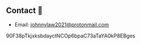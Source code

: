 ## Contact 📘

- Email: [johnnylaw2021@protonmail.com](mailto:johnnylaw2021@protonmail.com)

90F38pTkjxksbdayctNCOp6bpaC73aTaYA0kP8EBges
